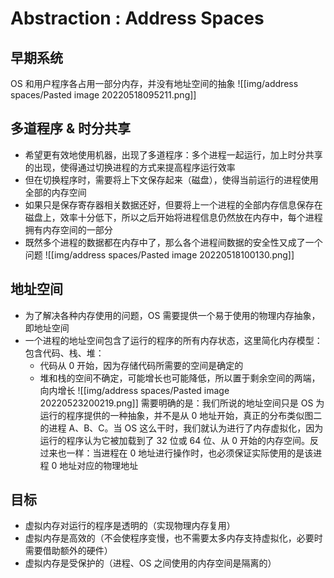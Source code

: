 # Abstraction : Address Spaces



## 早期系统

OS 和用户程序各占用一部分内存，并没有地址空间的抽象
![[img/address spaces/Pasted image 20220518095211.png]]

## 多道程序 & 时分共享

* 希望更有效地使用机器，出现了多道程序：多个进程一起运行，加上时分共享的出现，使得通过切换进程的方式来提高程序运行效率
* 但在切换程序时，需要将上下文保存起来（磁盘），使得当前运行的进程使用全部的内存空间
* 如果只是保存寄存器相关数据还好，但要将上一个进程的全部内存信息保存在磁盘上，效率十分低下，所以之后开始将进程信息仍然放在内存中，每个进程拥有内存空间的一部分
* 既然多个进程的数据都在内存中了，那么各个进程间数据的安全性又成了一个问题
![[img/address spaces/Pasted image 20220518100130.png]]

## 地址空间

* 为了解决各种内存使用的问题，OS 需要提供一个易于使用的物理内存抽象，即地址空间
* 一个进程的地址空间包含了运行的程序的所有内存状态，这里简化内存模型：包含代码、栈、堆：
	* 代码从 0 开始，因为存储代码所需要的空间是确定的
	* 堆和栈的空间不确定，可能增长也可能降低，所以置于剩余空间的两端，向内增长
![[img/address spaces/Pasted image 20220523200219.png]]
需要明确的是：我们所说的地址空间只是 OS 为运行的程序提供的一种抽象，并不是从 0 地址开始，真正的分布类似图二的进程 A、B、C。当 OS 这么干时，我们就认为进行了内存虚拟化，因为运行的程序认为它被加载到了 32 位或 64 位、从 0 开始的内存空间。反过来也一样：当进程在 0 地址进行操作时，也必须保证实际使用的是该进程 0 地址对应的物理地址

## 目标

* 虚拟内存对运行的程序是透明的（实现物理内存复用）
* 虚拟内存是高效的（不会使程序变慢，也不需要太多内存支持虚拟化，必要时需要借助额外的硬件）
* 虚拟内存是受保护的（进程、OS 之间使用的内存空间是隔离的）